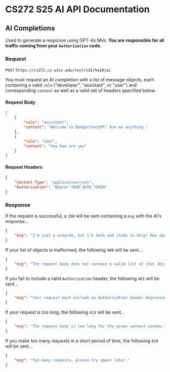 # CS272 S25 AI API Documentation

## AI Completions

Used to generate a response using GPT-4o Mini. **You are responsible for all traffic coming from your `Authorization` code.**

### Request 

`POST` `https://cs272.cs.wisc.edu/rest/s25/hw10/ai`

You must request an AI completion with a list of message objects, each containing a valid `role` ("developer", "assistant", or "user") and corresponding `content` as well as a valid set of headers specified below.


#### Request Body
```json
[
    {
        "role": "assistant",
        "content": "Welcome to BadgerChatGPT! Ask me anything."
    },
    {
        "role": "user",
        "content": "hey how are you"
    }
]
```

#### Request Headers
```json
{
    "Content-Type": "application/json",
	"Authorization": "Bearer YOUR_AUTH_TOKEN"
}
```

### Response


If the request is successful, a `200` will be sent containing a `msg` with the AI's response...
```json
{
    "msg": "I'm just a program, but I'm here and ready to help! How about you? What’s on your mind?"
}
```

If your list of objects is malformed, the following `400` will be sent...

```json
{
    "msg": "The request body does not contain a valid list of chat objects."
}
```

If you fail to include a valid `Authorization` header, the following `401` will be sent...

```json
{
    "msg": "Your request must include an Authorization header beginning with Bearer!"
}
```

If your request is too long, the following `413` will be sent...

```json
{
	"msg": "The request body is too long for the given context window."
}
```

If you make too many requests in a short period of time, the following `429` will be sent...

```json
{
	"msg": "Too many requests, please try again later."
}
```
